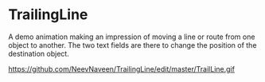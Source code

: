 # TrailingLine
A demo animation making an impression of moving a line or route from one object to another.
The two text fields are there to change the position of the destination object. 

https://github.com/NeevNaveen/TrailingLine/edit/master/TrailLine.gif

